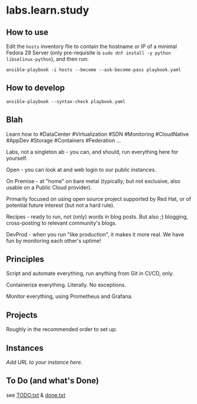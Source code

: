 # labs.learn.study

## How to use

Edit the `hosts` inventory file to contain the hostname or IP of a
minimal Fedora 29 Server (only pre-requisite is `sudo dnf install -y python libselinux-python`), and then run:

    ansible-playbook -i hosts --become --ask-become-pass playbook.yaml

## How to develop

    ansible-playbook --syntax-check playbook.yaml

## Blah

Learn how to #DataCenter #Virtualization #SDN #Monitoring #CloudNative #AppDev #Storage #Containers #Federation ...

Labs, not a singleton ab - you can, and should, run everything here for yourself.

Open - you can look at and web login to our public instances.

On Premise - at "home" on bare metal (typically; but not exclusive, also usable on a Public Cloud provider).

Primarily focused on using open source project supported by Red Hat, or of potential future interest (but not a hard rule).

Recipes - ready to run, not (only) words in blog posts.   But also ;) blogging, cross-posting to relevant community's blogs.

DevProd - when you run "like production", it makes it more real.  We have fun by monitoring each other's uptime!

## Principles

Script and automate everything, run anything from Git in CI/CD, only.

Containerize everything.  Literally.  No exceptions.

Monitor everything, using Prometheus and Grafana.

## Projects

Roughly in the recommended order to set up:

## Instances

_Add URL to your instance here._

## To Do (and what's Done)

see [TODO.txt](TODO.txt) & [done.txt](done.txt)
